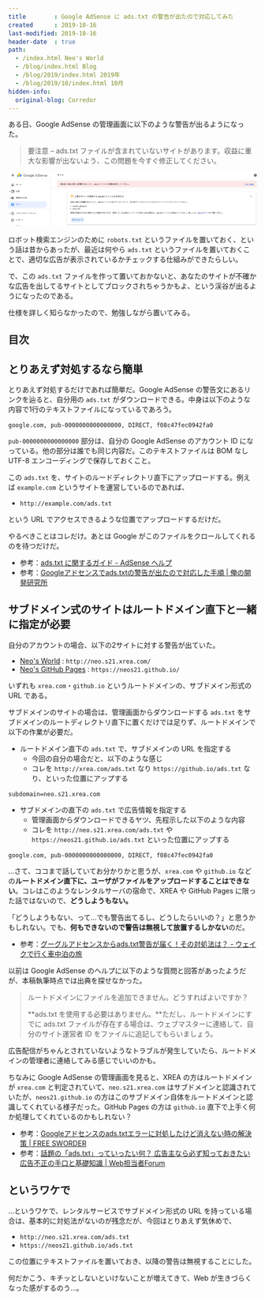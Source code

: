 ```yaml
---
title        : Google AdSense に ads.txt の警告が出たので対応してみた
created      : 2019-10-16
last-modified: 2019-10-16
header-date  : true
path:
  - /index.html Neo's World
  - /blog/index.html Blog
  - /blog/2019/index.html 2019年
  - /blog/2019/10/index.html 10月
hidden-info:
  original-blog: Corredor
---
```


ある日、Google AdSense の管理画面に以下のような警告が出るようになった。

> 要注意 – ads.txt ファイルが含まれていないサイトがあります。収益に重大な影響が出ないよう、この問題を今すぐ修正してください。

![こんな警告が](16-02-01.png)

ロボット検索エンジンのために `robots.txt` というファイルを置いておく、という話は昔からあったが、最近は何やら `ads.txt` というファイルを置いておくことで、適切な広告が表示されているかチェックする仕組みができたらしい。

で、この `ads.txt` ファイルを作って置いておかないと、あなたのサイトが不確かな広告を出してるサイトとしてブロックされちゃうかもよ、という渓谷が出るようになったのである。

仕様を詳しく知らなかったので、勉強しながら置いてみる。

## 目次

## とりあえず対処するなら簡単

とりあえず対処するだけであれば簡単だ。Google AdSense の警告文にあるリンクを辿ると、自分用の `ads.txt` がダウンロードできる。中身は以下のような内容で1行のテキストファイルになっているであろう。

```
google.com, pub-0000000000000000, DIRECT, f08c47fec0942fa0
```

`pub-0000000000000000` 部分は、自分の Google AdSense のアカウント ID になっている。他の部分は誰でも同じ内容だ。このテキストファイルは BOM なし UTF-8 エンコーディングで保存しておくこと。

この `ads.txt` を、サイトのルードディレクトリ直下にアップロードする。例えば `example.com` というサイトを運営しているのであれば、

- `http://example.com/ads.txt`

という URL でアクセスできるような位置でアップロードするだけだ。

やるべきことはコレだけ。あとは Google がこのファイルをクロールしてくれるのを待つだけだ。

- 参考：[ads.txt に関するガイド - AdSense ヘルプ](https://support.google.com/adsense/answer/7532444?hl=ja)
- 参考：[Googleアドセンスでads.txtの警告が出たので対応した手順 | 俺の開発研究所](https://itlogs.net/google-adsense-ads-txt/)

## サブドメイン式のサイトはルートドメイン直下と一緒に指定が必要

自分のアカウントの場合、以下の2サイトに対する警告が出ていた。

- [Neo's World](http://neo.s21.xrea.com/) : `http://neo.s21.xrea.com/`
- [Neo's GitHub Pages](https://neos21.github.io/) : `https://neos21.github.io/`

いずれも `xrea.com`・`github.io` というルートドメインの、サブドメイン形式の URL である。

サブドメインのサイトの場合は、管理画面からダウンロードする `ads.txt` をサブドメインのルートディレクトリ直下に置くだけでは足りず、ルートドメインで以下の作業が必要だ。

- ルートドメイン直下の `ads.txt` で、サブドメインの URL を指定する
  - 今回の自分の場合だと、以下のような感じ
  - コレを `http://xrea.com/ads.txt` なり `https://github.io/ads.txt` なり、といった位置にアップする

```
subdomain=neo.s21.xrea.com
```

- サブドメインの直下の `ads.txt` で広告情報を指定する
  - 管理画面からダウンロードできるヤツ、先程示した以下のような内容
  - コレを `http://neo.s21.xrea.com/ads.txt` や `https://neos21.github.io/ads.txt` といった位置にアップする

```
google.com, pub-0000000000000000, DIRECT, f08c47fec0942fa0
```

…さて、ココまで話していてお分かりかと思うが、`xrea.com` や `github.io` などの**ルートドメイン直下に、ユーザがファイルをアップロードすることはできない**。コレはこのようなレンタルサーバの宿命で、XREA や GitHub Pages に限った話ではないので、**どうしようもない。**

「どうしようもない、って…でも警告出てるし、どうしたらいいの？」と思うかもしれない。でも、**何もできないので警告は無視して放置するしかない**のだ。

- 参考：[グーグルアドセンスからads.txt警告が届く！その対処法は？ - ウェイクで行く車中泊の旅](https://www.pisukechin.com/entry/2019/06/03/230711)

以前は Google AdSense のヘルプに以下のような質問と回答があったようだが、本稿執筆時点では出典を探せなかった。

> ルートドメインにファイルを追加できません。どうすればよいですか？
> 
> **ads.txt を使用する必要はありません。**ただし、ルートドメインにすでに ads.txt ファイルが存在する場合は、ウェブマスターに連絡して、自分のサイト運営者 ID をファイルに追記してもらいましょう。

広告配信がちゃんとされていないようなトラブルが発生していたら、ルートドメインの管理者に連絡してみる感じでいいのかも。

ちなみに Google AdSense の管理画面を見ると、XREA の方はルートドメインが `xrea.com` と判定されていて、`neo.s21.xrea.com` はサブドメインと認識されていたが、`neos21.github.io` の方はこのサブドメイン自体をルートドメインと認識してくれている様子だった。GitHub Pages の方は `github.io` 直下で上手く何か処理してくれているのかもしれない？

- 参考：[Googleアドセンスのads.txtエラーに対処したけど消えない時の解決策 | FREE SWORDER](https://freesworder.net/adsense-ads-txt/)
- 参考：[話題の「ads.txt」っていったい何？ 広告主なら必ず知っておきたい広告不正の手口と基礎知識 | Web担当者Forum](https://webtan.impress.co.jp/e/2018/02/08/28001)

## というワケで

…というワケで、レンタルサービスでサブドメイン形式の URL を持っている場合は、基本的に対処法がないのが残念だが、今回はとりあえず気休めで、

- `http://neo.s21.xrea.com/ads.txt`
- `https://neos21.github.io/ads.txt`

この位置にテキストファイルを置いておき、以降の警告は無視することにした。

何だかこう、キチッとしないといけないことが増えてきて、Web が生きづらくなった感がするのう…。
